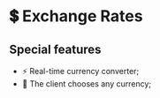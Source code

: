 ﻿# 💲 Exchange Rates

## Special features
* ⚡ Real-time currency converter;
* 🤑 The client chooses any currency;
